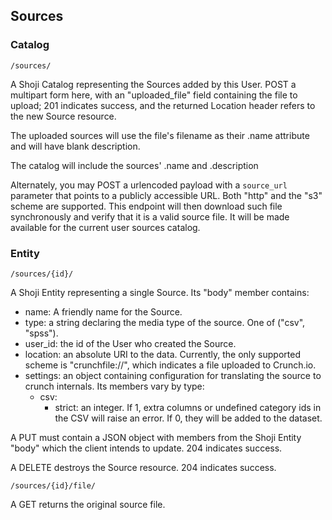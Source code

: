 ## Sources

### Catalog

`/sources/`

A Shoji Catalog representing the Sources added by this User. POST a multipart form here, with an "uploaded_file" field containing the file to upload; 201 indicates success, and the returned Location header refers to the new Source resource.

The uploaded sources will use the file's filename as their .name attribute and will have blank description.

The catalog will include the sources' .name and .description

Alternately, you may POST a urlencoded payload with a `source_url` parameter that points to a publicly accessible URL. Both "http" and the "s3" scheme are supported. This endpoint will then download such file synchronously and verify that it is a valid source file. It will be made available for the current user sources catalog.

### Entity

`/sources/{id}/`

A Shoji Entity representing a single Source. Its "body" member contains:
 * name: A friendly name for the Source.
 * type: a string declaring the media type of the source. One of ("csv", "spss").
 * user_id: the id of the User who created the Source.
 * location: an absolute URI to the data. Currently, the only supported scheme is "crunchfile://", which indicates a file uploaded to Crunch.io.
 * settings: an object containing configuration for translating the source to crunch internals. Its members vary by type:
   * csv:
     * strict: an integer. If 1, extra columns or undefined category ids in the CSV will raise an error. If 0, they will be added to the dataset.

A PUT must contain a JSON object with members from the Shoji Entity "body" which the client intends to update. 204 indicates success.

A DELETE destroys the Source resource. 204 indicates success.

`/sources/{id}/file/`

A GET returns the original source file.
